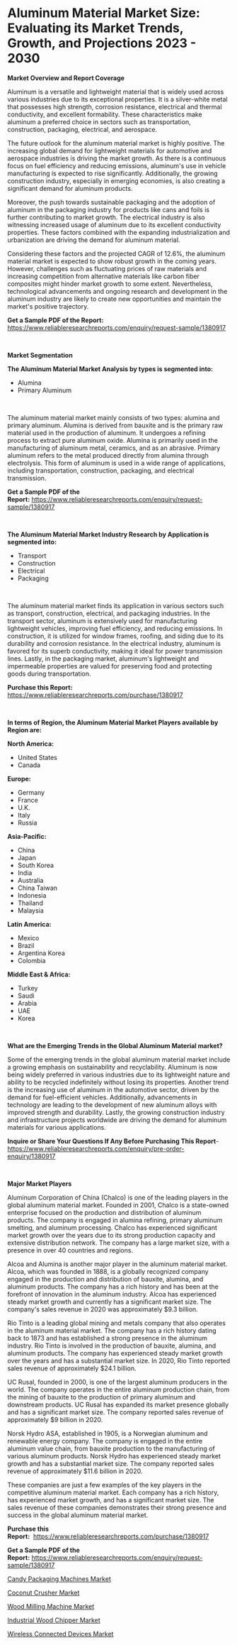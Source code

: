 <p><h1>Aluminum Material Market Size: Evaluating its Market Trends, Growth, and Projections 2023 - 2030</h1></p><p><strong>Market Overview and Report Coverage</strong></p>
<p><p>Aluminum is a versatile and lightweight material that is widely used across various industries due to its exceptional properties. It is a silver-white metal that possesses high strength, corrosion resistance, electrical and thermal conductivity, and excellent formability. These characteristics make aluminum a preferred choice in sectors such as transportation, construction, packaging, electrical, and aerospace.</p><p>The future outlook for the aluminum material market is highly positive. The increasing global demand for lightweight materials for automotive and aerospace industries is driving the market growth. As there is a continuous focus on fuel efficiency and reducing emissions, aluminum's use in vehicle manufacturing is expected to rise significantly. Additionally, the growing construction industry, especially in emerging economies, is also creating a significant demand for aluminum products.</p><p>Moreover, the push towards sustainable packaging and the adoption of aluminum in the packaging industry for products like cans and foils is further contributing to market growth. The electrical industry is also witnessing increased usage of aluminum due to its excellent conductivity properties. These factors combined with the expanding industrialization and urbanization are driving the demand for aluminum material.</p><p>Considering these factors and the projected CAGR of 12.6%, the aluminum material market is expected to show robust growth in the coming years. However, challenges such as fluctuating prices of raw materials and increasing competition from alternative materials like carbon fiber composites might hinder market growth to some extent. Nevertheless, technological advancements and ongoing research and development in the aluminum industry are likely to create new opportunities and maintain the market's positive trajectory.</p></p>
<p><strong>Get a Sample PDF of the Report:</strong> <a href="https://www.reliableresearchreports.com/enquiry/request-sample/1380917">https://www.reliableresearchreports.com/enquiry/request-sample/1380917</a></p>
<p>&nbsp;</p>
<p><strong>Market Segmentation</strong></p>
<p><strong>The Aluminum Material Market Analysis by types is segmented into:</strong></p>
<p><ul><li>Alumina</li><li>Primary Aluminum</li></ul></p>
<p>&nbsp;</p>
<p><p>The aluminum material market mainly consists of two types: alumina and primary aluminum. Alumina is derived from bauxite and is the primary raw material used in the production of aluminum. It undergoes a refining process to extract pure aluminum oxide. Alumina is primarily used in the manufacturing of aluminum metal, ceramics, and as an abrasive. Primary aluminum refers to the metal produced directly from alumina through electrolysis. This form of aluminum is used in a wide range of applications, including transportation, construction, packaging, and electrical transmission.</p></p>
<p><strong>Get a Sample PDF of the Report:</strong>&nbsp;<a href="https://www.reliableresearchreports.com/enquiry/request-sample/1380917">https://www.reliableresearchreports.com/enquiry/request-sample/1380917</a></p>
<p>&nbsp;</p>
<p><strong>The Aluminum Material Market Industry Research by Application is segmented into:</strong></p>
<p><ul><li>Transport</li><li>Construction</li><li>Electrical</li><li>Packaging</li></ul></p>
<p>&nbsp;</p>
<p><p>The aluminum material market finds its application in various sectors such as transport, construction, electrical, and packaging industries. In the transport sector, aluminum is extensively used for manufacturing lightweight vehicles, improving fuel efficiency, and reducing emissions. In construction, it is utilized for window frames, roofing, and siding due to its durability and corrosion resistance. In the electrical industry, aluminum is favored for its superb conductivity, making it ideal for power transmission lines. Lastly, in the packaging market, aluminum's lightweight and impermeable properties are valued for preserving food and protecting goods during transportation.</p></p>
<p><strong>Purchase this Report:</strong>&nbsp; <a href="https://www.reliableresearchreports.com/purchase/1380917">https://www.reliableresearchreports.com/purchase/1380917</a></p>
<p>&nbsp;</p>
<p><strong>In terms of Region, the Aluminum Material Market Players available by Region are:</strong></p>
<p>
    <p> <strong> North America: </strong>
        <ul>
            <li>United States</li>
            <li>Canada</li>
        </ul>
        </p> 
    <p> <strong> Europe: </strong>
        <ul>
            <li>Germany</li>
            <li>France</li>
            <li>U.K.</li>
            <li>Italy</li>
            <li>Russia</li>
        </ul>
        </p> 
    <p> <strong> Asia-Pacific: </strong>
        <ul>
            <li>China</li>
            <li>Japan</li>
            <li>South Korea</li>
            <li>India</li>
            <li>Australia</li>
            <li>China Taiwan</li>
            <li>Indonesia</li>
            <li>Thailand</li>
            <li>Malaysia</li>
        </ul>
        </p> 
    <p> <strong> Latin America: </strong>
        <ul>
            <li>Mexico</li>
            <li>Brazil</li>
            <li>Argentina Korea</li>
            <li>Colombia</li>
        </ul>
        </p> 
    <p> <strong> Middle East & Africa: </strong>
        <ul>
            <li>Turkey</li>
            <li>Saudi</li>
            <li>Arabia</li>
            <li>UAE</li>
            <li>Korea</li>
        </ul>
    </p>
    </p>
<p>&nbsp;</p>
<p><strong>What are the Emerging Trends in the Global Aluminum Material market?</strong></p>
<p><p>Some of the emerging trends in the global aluminum material market include a growing emphasis on sustainability and recyclability. Aluminum is now being widely preferred in various industries due to its lightweight nature and ability to be recycled indefinitely without losing its properties. Another trend is the increasing use of aluminum in the automotive sector, driven by the demand for fuel-efficient vehicles. Additionally, advancements in technology are leading to the development of new aluminum alloys with improved strength and durability. Lastly, the growing construction industry and infrastructure projects worldwide are driving the demand for aluminum materials for various applications.</p></p>
<p><strong>Inquire or Share Your Questions If Any Before Purchasing This Report</strong>- <a href="https://www.reliableresearchreports.com/enquiry/pre-order-enquiry/1380917">https://www.reliableresearchreports.com/enquiry/pre-order-enquiry/1380917</a></p>
<p>&nbsp;</p>
<p><strong>Major Market Players</strong></p>
<p><p>Aluminum Corporation of China (Chalco) is one of the leading players in the global aluminum material market. Founded in 2001, Chalco is a state-owned enterprise focused on the production and distribution of aluminum products. The company is engaged in alumina refining, primary aluminum smelting, and aluminum processing. Chalco has experienced significant market growth over the years due to its strong production capacity and extensive distribution network. The company has a large market size, with a presence in over 40 countries and regions.</p><p>Alcoa and Alumina is another major player in the aluminum material market. Alcoa, which was founded in 1888, is a globally recognized company engaged in the production and distribution of bauxite, alumina, and aluminum products. The company has a rich history and has been at the forefront of innovation in the aluminum industry. Alcoa has experienced steady market growth and currently has a significant market size. The company's sales revenue in 2020 was approximately $9.3 billion.</p><p>Rio Tinto is a leading global mining and metals company that also operates in the aluminum material market. The company has a rich history dating back to 1873 and has established a strong presence in the aluminum industry. Rio Tinto is involved in the production of bauxite, alumina, and aluminum products. The company has experienced steady market growth over the years and has a substantial market size. In 2020, Rio Tinto reported sales revenue of approximately $24.1 billion.</p><p>UC Rusal, founded in 2000, is one of the largest aluminum producers in the world. The company operates in the entire aluminum production chain, from the mining of bauxite to the production of primary aluminum and downstream products. UC Rusal has expanded its market presence globally and has a significant market size. The company reported sales revenue of approximately $9 billion in 2020.</p><p>Norsk Hydro ASA, established in 1905, is a Norwegian aluminum and renewable energy company. The company is engaged in the entire aluminum value chain, from bauxite production to the manufacturing of various aluminum products. Norsk Hydro has experienced steady market growth and has a substantial market size. The company reported sales revenue of approximately $11.6 billion in 2020.</p><p>These companies are just a few examples of the key players in the competitive aluminum material market. Each company has a rich history, has experienced market growth, and has a significant market size. The sales revenue of these companies demonstrates their strong presence and success in the global aluminum material market.</p></p>
<p><strong>Purchase this Report:</strong>&nbsp;&nbsp;<a href="https://www.reliableresearchreports.com/purchase/1380917">https://www.reliableresearchreports.com/purchase/1380917</a></p>
<p></p>
<p><strong>Get a Sample PDF of the Report:</strong>&nbsp;<a href="https://www.reliableresearchreports.com/enquiry/request-sample/1380917">https://www.reliableresearchreports.com/enquiry/request-sample/1380917</a></p>
<p><p><a href="https://medium.com/@hotspotelectronicsstore/candy-packaging-machines-market-size-reveals-the-best-marketing-channels-in-global-industry-872918ab0391">Candy Packaging Machines Market</a></p><p><a href="https://medium.com/@hotspotvendor/coconut-crusher-market-size-cagr-trends-2024-2030-8cc0d298fc7a">Coconut Crusher Market</a></p><p><a href="https://medium.com/@bhumi.technologiesmumbai/wood-milling-machine-market-furnishes-information-on-market-share-market-trends-and-market-growth-34ea5eec6cc0">Wood Milling Machine Market</a></p><p><a href="https://medium.com/@hotspotflipk/industrial-wood-chipper-market-outlook-industry-overview-and-forecast-2023-to-2030-1183b9c7eff7">Industrial Wood Chipper Market</a></p><p><a href="https://medium.com/@amandagarza17/wireless-connected-devices-market-exploring-market-share-market-trends-and-future-growth-42e004b59c87">Wireless Connected Devices Market</a></p></p>